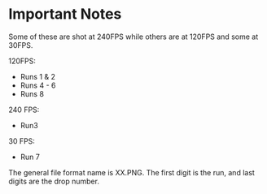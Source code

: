 # Important Notes

Some of these are shot at 240FPS while others are at 120FPS and some at 30FPS.

120FPS:
- Runs 1 & 2
- Runs 4 - 6
- Runs 8

240 FPS:
- Run3

30 FPS:
- Run 7

The general file format name is XX.PNG.
The first digit is the run, and last digits are the drop number.